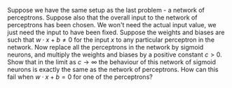 Suppose we have the same setup as the last problem - a network of perceptrons. Suppose also that the overall input to the network of perceptrons has been chosen. We won't need the actual input value, we just need the input to have been fixed. Suppose the weights and biases are such that $`w \cdot x + b \neq 0`$ for the input $`x`$ to any particular perceptron in the network. Now replace all the perceptrons in the network by sigmoid neurons, and multiply the weights and biases by a positive constant $`c > 0`$. Show that in the limit as $`c \rightarrow \infty`$ the behaviour of this network of sigmoid neurons is exactly the same as the network of perceptrons. How can this fail when $`w \cdot x + b = 0`$ for one of the perceptrons?
